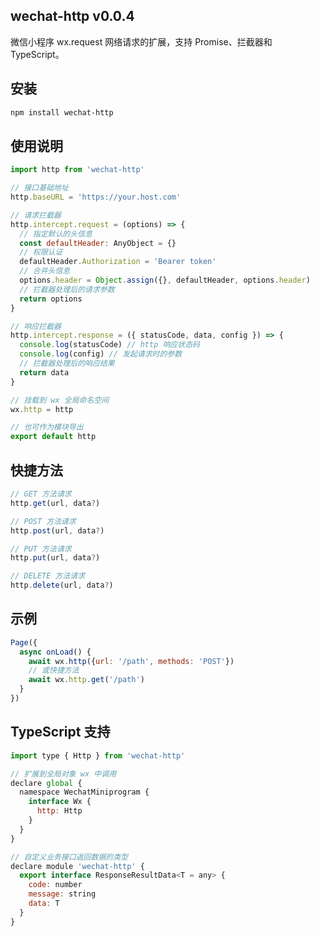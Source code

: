 ## wechat-http v0.0.4

微信小程序 wx.request 网络请求的扩展，支持 Promise、拦截器和TypeScript。

## 安装

```bash
npm install wechat-http
```

## 使用说明

```javascript
import http from 'wechat-http'

// 接口基础地址
http.baseURL = 'https://your.host.com'

// 请求拦截器
http.intercept.request = (options) => {
  // 指定默认的头信息
  const defaultHeader: AnyObject = {}
  // 权限认证
  defaultHeader.Authorization = 'Bearer token'
  // 合并头信息
  options.header = Object.assign({}, defaultHeader, options.header)
  // 拦截器处理后的请求参数
  return options
}

// 响应拦截器
http.intercept.response = ({ statusCode, data, config }) => {
  console.log(statusCode) // http 响应状态码
  console.log(config) // 发起请求时的参数
  // 拦截器处理后的响应结果
  return data
}

// 挂载到 wx 全局命名空间
wx.http = http

// 也可作为模块导出
export default http
```

## 快捷方法

```javascript
// GET 方法请求
http.get(url, data?)

// POST 方法请求
http.post(url, data?)

// PUT 方法请求
http.put(url, data?)

// DELETE 方法请求
http.delete(url, data?)
```

## 示例

```javascript
Page({
  async onLoad() {
    await wx.http({url: '/path', methods: 'POST'})
    // 或快捷方法
    await wx.http.get('/path')
  }
})
```

## TypeScript 支持

```javascript
import type { Http } from 'wechat-http'

// 扩展到全局对象 wx 中调用
declare global {
  namespace WechatMiniprogram {
    interface Wx {
      http: Http
    }
  }
}

// 自定义业务接口返回数据的类型
declare module 'wechat-http' {
  export interface ResponseResultData<T = any> {
    code: number
    message: string
    data: T
  }
}
```